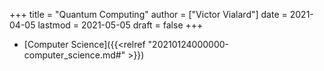 +++
title = "Quantum Computing"
author = ["Victor Vialard"]
date = 2021-04-05
lastmod = 2021-05-05
draft = false
+++

-   [Computer Science]({{<relref "20210124000000-computer_science.md#" >}})



